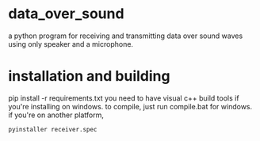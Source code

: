 # data_over_sound
a python program for receiving and transmitting data over sound waves using only speaker and a microphone.
# installation and building
pip install -r requirements.txt
you need to have visual c++ build tools if you're installing on windows.
to compile, just run compile.bat for windows.
if you're on another platform,
```
pyinstaller receiver.spec
```
